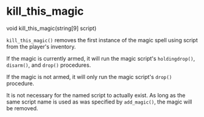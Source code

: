 # kill_this_magic

<Prototype>void kill_this_magic(string[9] script)</Prototype>

`kill_this_magic()` removes the first instance of the magic spell using script from the player's inventory.

If the magic is currently armed, it will run the magic script's `holdingdrop()`, `disarm()`, and `drop()` procedures.

If the magic is not armed, it will only run the magic script's `drop()` procedure.

It is not necessary for the named script to actually exist. As long as the same script name is used as was specified by `add_magic()`, the magic will be removed.
